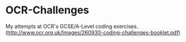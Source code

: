 # OCR-Challenges
My attempts at OCR's GCSE/A-Level coding exercises. (http://www.ocr.org.uk/Images/260930-coding-challenges-booklet.pdf)
